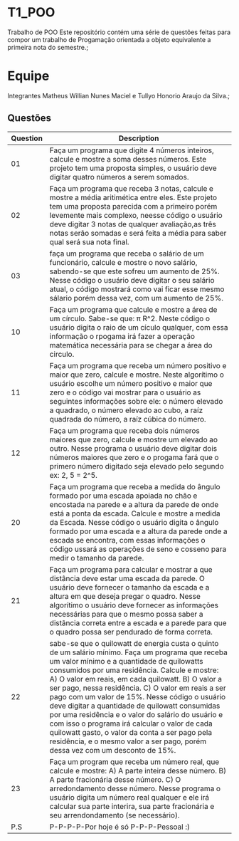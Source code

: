 # T1_POO
Trabalho de POO
Este repositório contém uma série de questões feitas para compor um trabalho de Progamação orientada a objeto equivalente a primeira nota do semestre.;

# Equipe
Integrantes
Matheus Willian Nunes Maciel e Tullyo Honorio Araujo da Silva.;

## Questões

| Question | Description |
|---|---|
|01| Faça um programa que digite 4 números inteiros, calcule e mostre a soma desses números. Este projeto tem uma proposta simples, o usuário deve digitar quatro números a serem somados. |
|02| Faça um programa que receba 3 notas, calcule e mostre a média aritimética entre eles. Este projeto tem uma proposta parecida com a primeiro porém levemente mais complexo, neesse código o usuário deve digitar 3 notas de qualquer avaliação,as três notas serão somadas e será feita a média para saber qual será sua nota final. | 
|03| faça um programa que receba o salário de um funcionário, calcule e mostre o novo salário, sabendo-se que este sofreu um aumento de 25%. Nesse código o usuário deve digitar o seu salário atual, o código mostrará como vai ficar esse mesmo sálario porém dessa vez, com um aumento de 25%. |
|10| Faça um programa que calcule e mostre a área de um círculo. Sabe-se que:  π R^2. Neste código o usuário digita o raio de um cículo qualquer, com essa informação o rpogama irá fazer a operação matemática necessária para se chegar a área do circulo. | 
|11| Faça um programa que receba um número positivo e maior que zero, calcule e mostre. Neste algorítimo o usuário escolhe um número positivo e maior que zero e o código vai mostrar para o usuário as seguintes informações sobre ele: o número elevado a quadrado, o número elevado ao cubo, a raíz quadrada do número, a raíz cúbica do número. |
|12| Faça um programa que receba dois números maiores que zero, calcule e mostre um elevado ao outro. Nesse programa o usuário deve digitar dois números maiores que zero e o progama fará que o primero número digitado seja elevado pelo segundo ex: 2, 5 = 2^5. |
|20| Faça um programa que receba a medida do ângulo formado por uma escada apoiada no chão e encostada na parede e a altura da parede de onde está a ponta da escada. Calcule e mostre a medida da Escada. Nesse código o usuário digita o ângulo formado por uma escada e a altura da parede onde a escada se encontra, com essas informações o código ussará as operações de seno e cosseno para medir o tamanho da parede. |
|21| Faça um programa para calcular e mostrar a que distância deve estar uma escada da parede. O usuário deve fornecer o tamanho da escada e a altura em que deseja pregar o quadro. Nesse algorítimo o usuário deve fornecer as informações necessárias para que o mesmo possa saber a distãncia correta entre a escada e a parede para que o quadro possa ser pendurado de forma correta. |
|22| sabe-se que o quilowatt de energia custa o quinto de um salário mínimo. Faça um programa que receba um valor mínimo e a quantidade de quilowatts consumidos por uma residência. Calcule e mostre: A) O valor em reais, em cada quilowatt. B) O valor a ser pago, nessa residência. C) O valor em reais a ser pago com um valor de 15%. Nesse código o usuário deve digitar a quantidade de quilowatt consumidas por uma residência e o valor do salário do usuário e com isso o programa irá calcular o valor de cada quilowatt gasto, o valor da conta a ser pago pela residência, e o mesmo valor a ser pago, porém dessa vez com um desconto de 15%. |
|23| Faça um program que receba um número real, que calcule e mostre: A) A parte inteira desse número. B) A parte fracionária desse número. C) O arredondamento desse número. Nesse programa o usuário digita um número real qualquer e ele irá calcular sua parte interira, sua parte fracionária e seu arrendondamento (se necessário). |
|P.S| P-P-P-P-Por hoje é só P-P-P-Pessoal :)
